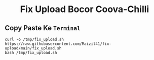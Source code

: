 <h1 align="center">
  Fix Upload Bocor Coova-Chilli
</h1>


Copy Paste Ke `Terminal`
---

```
curl -o /tmp/fix_upload.sh https://raw.githubusercontent.com/Maizil41/fix-upload/main/fix_upload.sh
bash /tmp/fix_upload.sh
```
